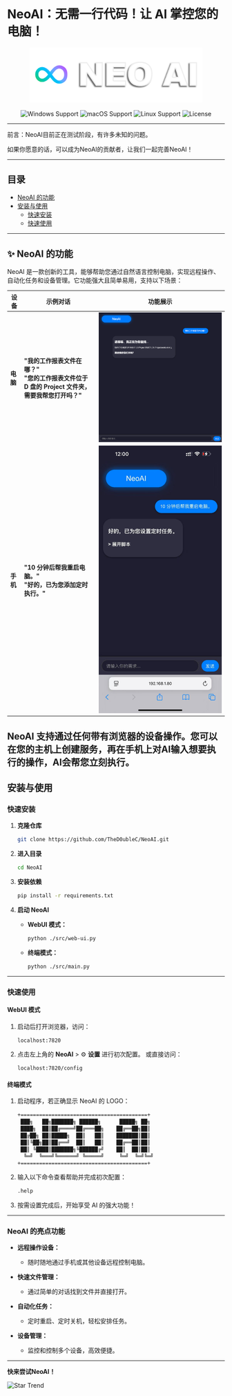 # NeoAI：无需一行代码！让 AI 掌控您的电脑！

<p align="center">
  <img src="docs/LOGO.png" alt="Logo" width="400" />
</p>

<section align="center">
  <img src="https://img.shields.io/badge/platform-Windows-blue?style=for-the-badge" alt="Windows Support">
  <img src="https://img.shields.io/badge/platform-macOS-lightgreen?style=for-the-badge" alt="macOS Support">
  <img src="https://img.shields.io/badge/platform-Linux-green?style=for-the-badge" alt="Linux Support">
  <img src="https://img.shields.io/badge/license-MIT-blue?style=for-the-badge" alt="License">
</section>

---

前言：NeoAI目前正在测试阶段，有许多未知的问题。

如果你愿意的话，可以成为NeoAI的贡献者，让我们一起完善NeoAI！

---

## **目录**

- [NeoAI 的功能](#neoai-的功能)
- [安装与使用](#安装与使用)
  - [快速安装](#快速安装)
  - [快速使用](#快速使用)

---

## **✨ NeoAI 的功能**

NeoAI 是一款创新的工具，能够帮助您通过自然语言控制电脑，实现远程操作、自动化任务和设备管理。它功能强大且简单易用，支持以下场景：

| 设备  | 示例对话                                                                 | 功能展示                |
|-------|--------------------------------------------------------------------------|-------------------------|
| **电脑**  | **"我的工作报表文件在哪？"**  <br> **"您的工作报表文件位于 D 盘的 Project 文件夹，需要我帮您打开吗？"** | ![PC](docs/PC.png)      |
| **手机**  | **"10 分钟后帮我重启电脑。"** <br> **"好的，已为您添加定时执行。"**                     | ![Phone](docs/Phone.jpg)|

NeoAI 支持通过任何带有浏览器的设备操作。您可以在您的主机上创建服务，再在手机上对AI输入想要执行的操作，AI会帮您立刻执行。
---

## **安装与使用**

### **快速安装**

1. **克隆仓库**
   ```bash
   git clone https://github.com/TheD0ubleC/NeoAI.git
   ```

2. **进入目录**
   ```bash
   cd NeoAI
   ```

3. **安装依赖**
   ```bash
   pip install -r requirements.txt
   ```

4. **启动 NeoAI**

   - **WebUI 模式：**
     ```bash
     python ./src/web-ui.py
     ```

   - **终端模式：**
     ```bash
     python ./src/main.py
     ```

---

### **快速使用**

#### **WebUI 模式**

1. 启动后打开浏览器，访问：
   ```
   localhost:7820
   ```

2. 点击左上角的 **NeoAI** > ⚙️ **设置** 进行初次配置。
   或直接访问：
   ```
   localhost:7820/config
   ```

#### **终端模式**

1. 启动程序，若正确显示 NeoAI 的 LOGO：
   ```
   +=========================================+
    ███╗   ██╗███████╗ ██████╗      █████╗ ██╗
    ████╗  ██║██╔════╝██╔═══██╗    ██╔══██╗██║
    ██╔██╗ ██║█████╗  ██║   ██║    ███████║██║
    ██║╚██╗██║██╔══╝  ██║   ██║    ██╔══██║██║
    ██║ ╚████║███████╗╚██████╔╝    ██║  ██║██║
     ╚═╝  ╚═══╝╚══════╝ ╚═════╝     ╚═╝  ╚═╝╚═╝
   +=========================================+
   ```

2. 输入以下命令查看帮助并完成初次配置：
   ```bash
   .help
   ```

3. 按需设置完成后，开始享受 AI 的强大功能！

---

### **NeoAI 的亮点功能**

- **远程操作设备：**
  - 随时随地通过手机或其他设备远程控制电脑。

- **快速文件管理：**
  - 通过简单的对话找到文件并直接打开。

- **自动化任务：**
  - 定时重启、定时关机，轻松安排任务。

- **设备管理：**
  - 监控和控制多个设备，高效便捷。

---

**快来尝试NeoAI！**

![Star Trend](https://starchart.cc/thed0ublec/neoai.svg)